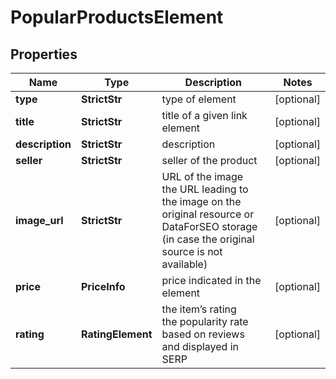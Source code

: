 # PopularProductsElement


## Properties

| Name | Type | Description | Notes |
|------------ | ------------- | ------------- | -------------|
**type** | **StrictStr** | type of element |[optional]|
**title** | **StrictStr** | title of a given link element |[optional]|
**description** | **StrictStr** | description |[optional]|
**seller** | **StrictStr** | seller of the product |[optional]|
**image_url** | **StrictStr** | URL of the image<br>the URL leading to the image on the original resource or DataForSEO storage (in case the original source is not available) |[optional]|
**price** | **PriceInfo** | price indicated in the element |[optional]|
**rating** | **RatingElement** | the item’s rating <br>the popularity rate based on reviews and displayed in SERP |[optional]|